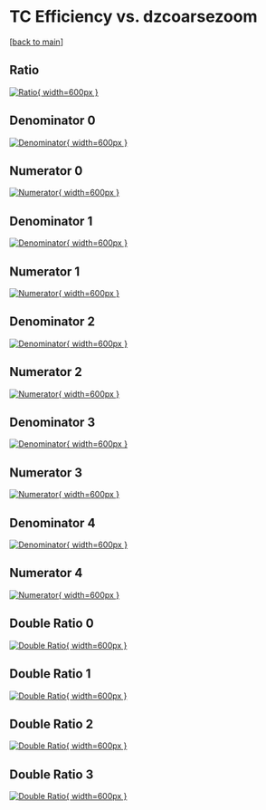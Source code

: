 # TC Efficiency vs. dzcoarsezoom

[[back to main](./)]



## Ratio

[![Ratio](../mtv/var/TC_xtr_13_0_eff_dzcoarsezoom.png){ width=600px }](../mtv/var/TC_xtr_13_0_eff_dzcoarsezoom.pdf)

## Denominator 0

[![Denominator](../mtv/den/TC_xtr_13_0_eff_dzcoarsezoom_den0.png){ width=600px }](../mtv/den/TC_xtr_13_0_eff_dzcoarsezoom_den0.pdf)

## Numerator 0

[![Numerator](../mtv/num/TC_xtr_13_0_eff_dzcoarsezoom_num0.png){ width=600px }](../mtv/num/TC_xtr_13_0_eff_dzcoarsezoom_num0.pdf)

## Denominator 1

[![Denominator](../mtv/den/TC_xtr_13_0_eff_dzcoarsezoom_den1.png){ width=600px }](../mtv/den/TC_xtr_13_0_eff_dzcoarsezoom_den1.pdf)

## Numerator 1

[![Numerator](../mtv/num/TC_xtr_13_0_eff_dzcoarsezoom_num1.png){ width=600px }](../mtv/num/TC_xtr_13_0_eff_dzcoarsezoom_num1.pdf)

## Denominator 2

[![Denominator](../mtv/den/TC_xtr_13_0_eff_dzcoarsezoom_den2.png){ width=600px }](../mtv/den/TC_xtr_13_0_eff_dzcoarsezoom_den2.pdf)

## Numerator 2

[![Numerator](../mtv/num/TC_xtr_13_0_eff_dzcoarsezoom_num2.png){ width=600px }](../mtv/num/TC_xtr_13_0_eff_dzcoarsezoom_num2.pdf)

## Denominator 3

[![Denominator](../mtv/den/TC_xtr_13_0_eff_dzcoarsezoom_den3.png){ width=600px }](../mtv/den/TC_xtr_13_0_eff_dzcoarsezoom_den3.pdf)

## Numerator 3

[![Numerator](../mtv/num/TC_xtr_13_0_eff_dzcoarsezoom_num3.png){ width=600px }](../mtv/num/TC_xtr_13_0_eff_dzcoarsezoom_num3.pdf)

## Denominator 4

[![Denominator](../mtv/den/TC_xtr_13_0_eff_dzcoarsezoom_den4.png){ width=600px }](../mtv/den/TC_xtr_13_0_eff_dzcoarsezoom_den4.pdf)

## Numerator 4

[![Numerator](../mtv/num/TC_xtr_13_0_eff_dzcoarsezoom_num4.png){ width=600px }](../mtv/num/TC_xtr_13_0_eff_dzcoarsezoom_num4.pdf)

## Double Ratio 0

[![Double Ratio](../mtv/ratio/TC_xtr_13_0_eff_dzcoarsezoom_ratio0.png){ width=600px }](../mtv/ratio/TC_xtr_13_0_eff_dzcoarsezoom_ratio0.pdf)

## Double Ratio 1

[![Double Ratio](../mtv/ratio/TC_xtr_13_0_eff_dzcoarsezoom_ratio1.png){ width=600px }](../mtv/ratio/TC_xtr_13_0_eff_dzcoarsezoom_ratio1.pdf)

## Double Ratio 2

[![Double Ratio](../mtv/ratio/TC_xtr_13_0_eff_dzcoarsezoom_ratio2.png){ width=600px }](../mtv/ratio/TC_xtr_13_0_eff_dzcoarsezoom_ratio2.pdf)

## Double Ratio 3

[![Double Ratio](../mtv/ratio/TC_xtr_13_0_eff_dzcoarsezoom_ratio3.png){ width=600px }](../mtv/ratio/TC_xtr_13_0_eff_dzcoarsezoom_ratio3.pdf)

